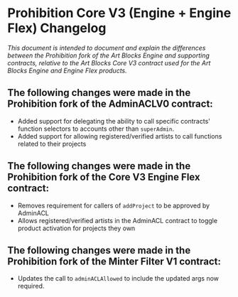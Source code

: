 # Prohibition Core V3 (Engine + Engine Flex) Changelog

_This document is intended to document and explain the differences between the Prohibition fork of the Art Blocks Engine and supporting contracts, relative to the Art Blocks Core V3 contract used for the Art Blocks Engine and Engine Flex products._

## The following changes were made in the Prohibition fork of the AdminACLV0 contract:

- Added support for delegating the ability to call specific contracts' function selectors to accounts other than `superAdmin`.
- Added support for allowing registered/verified artists to call functions related to their projects


## The following changes were made in the Prohibition fork of the Core V3 Engine Flex contract:

- Removes requirement for callers of `addProject` to be approved by AdminACL
- Allows registered/verified artists in the AdminACL contract to toggle product activation for projects they own

## The following changes were made in the Prohibition fork of the Minter Filter V1 contract:

- Updates the call to `adminACLAllowed` to include the updated args now required.